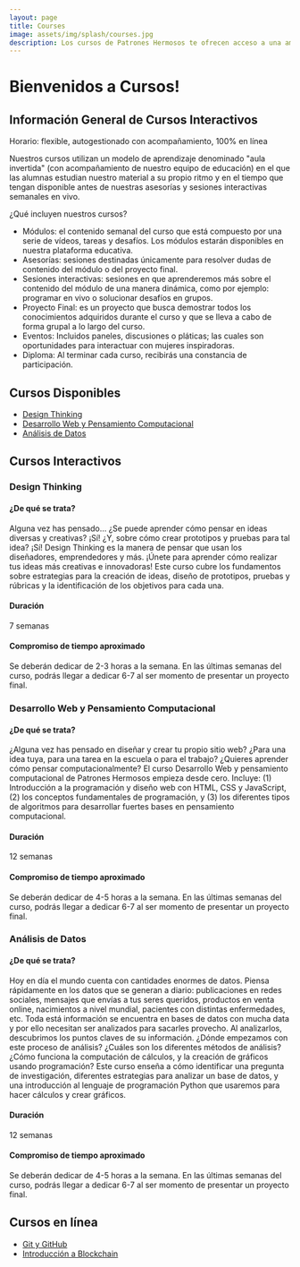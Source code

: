 ```yaml
---
layout: page
title: Courses
image: assets/img/splash/courses.jpg 
description: Los cursos de Patrones Hermosos te ofrecen acceso a una amplia gama de materiales didácticos en Ciencia, Tecnología, Ingeniería y Matemáticas (STEM) diseñados para mujeres en toda Latinoamérica. Ya sea que estés buscando ampliar tus habilidades existentes o aventurarte en un nuevo campo, nuestros cursos te brindarán una educación de alta calidad y accesible en línea. ¡Únete a nuestra comunidad inclusiva y global de mujeres en STEM y comienza a aprender hoy mismo!
---
```


# Bienvenidos a Cursos!

## Información General de Cursos Interactivos

Horario: flexible, autogestionado con acompañamiento, 100% en línea

Nuestros cursos utilizan un modelo de aprendizaje denominado "aula invertida" (con acompañamiento de nuestro equipo de educación) en el que las alumnas estudian nuestro material a su propio ritmo y en el tiempo que tengan disponible antes de nuestras asesorías y sesiones interactivas semanales en vivo.

¿Qué incluyen nuestros cursos?
- Módulos: el contenido semanal del curso que está compuesto por una serie de vídeos, tareas y desafíos. Los módulos estarán disponibles en nuestra plataforma educativa.
- Asesorías: sesiones destinadas únicamente para resolver dudas de contenido del módulo o del proyecto final.
- Sesiones interactivas: sesiones en que aprenderemos más sobre el contenido del módulo de una manera dinámica, como por ejemplo: programar en vivo o solucionar desafíos en grupos.
- Proyecto Final: es un proyecto que busca demostrar todos los conocimientos adquiridos durante el curso y que se lleva a cabo de forma grupal a lo largo del curso. 
- Eventos: Incluidos paneles, discusiones o pláticas; las cuales son oportunidades para interactuar con mujeres inspiradoras.
- Diploma: Al terminar cada curso, recibirás una constancia de participación.

## Cursos Disponibles 

- [Design Thinking](#design-thinking)
- [Desarrollo Web y Pensamiento Computacional](#desarrollo-web-y-pensamiento-computacional)
- [Análisis de Datos](#análisis-de-datos)

## Cursos Interactivos

### Design Thinking
#### ¿De qué se trata?
Alguna vez has pensado… 
¿Se puede aprender cómo pensar en ideas diversas y creativas? ¡Sí! 
¿Y, sobre cómo crear prototipos y pruebas para tal idea? ¡Sí!
Design Thinking es la manera de pensar que usan los diseñadores, emprendedores y más. ¡Únete para aprender cómo realizar tus ideas más creativas e innovadoras!
Este curso cubre los fundamentos sobre estrategias para la creación de ideas, diseño de prototipos, pruebas y rúbricas y la identificación de los objetivos para cada una.

#### Duración
7 semanas

#### Compromiso de tiempo aproximado
Se deberán dedicar de 2-3 horas a la semana. En las últimas semanas del curso, podrás llegar a dedicar 6-7 al ser momento de presentar un proyecto final.

### Desarrollo Web y Pensamiento Computacional
#### ¿De qué se trata?
¿Alguna vez has pensado en diseñar y crear tu propio sitio web? ¿Para una idea tuya, para una tarea en la escuela o para el trabajo? ¿Quieres aprender cómo pensar computacionalmente?
El curso Desarrollo Web y pensamiento computacional de Patrones Hermosos empieza desde cero. Incluye: (1) Introducción a la programación y diseño web con HTML, CSS y JavaScript, (2) los conceptos fundamentales de programación, y (3) los diferentes tipos de algoritmos para desarrollar fuertes bases en pensamiento computacional.

#### Duración
12 semanas

#### Compromiso de tiempo aproximado
Se deberán dedicar de 4-5 horas a la semana. En las últimas semanas del curso, podrás llegar a dedicar 6-7 al ser momento de presentar un proyecto final.

### Análisis de Datos
#### ¿De qué se trata?
Hoy en día el mundo cuenta con cantidades enormes de datos. Piensa rápidamente en los datos que se generan a diario: publicaciones en redes sociales, mensajes que envías a tus seres queridos, productos en venta online, nacimientos a nivel mundial, pacientes con distintas enfermedades, etc. Toda está información se encuentra en bases de datos con mucha data y por ello necesitan ser analizados para sacarles provecho. Al analizarlos, descubrimos los puntos claves de su información. 
¿Dónde empezamos con este proceso de análisis? ¿Cuáles son los diferentes métodos de análisis? ¿Cómo funciona la computación de cálculos, y la creación de gráficos usando programación? 
Este curso enseña a cómo identificar una pregunta de investigación, diferentes estrategias para analizar un base de datos, y una introducción al lenguaje de programación Python que usaremos para hacer cálculos y crear gráficos.

#### Duración
12 semanas

#### Compromiso de tiempo aproximado
Se deberán dedicar de 4-5 horas a la semana. En las últimas semanas del curso, podrás llegar a dedicar 6-7 al ser momento de presentar un proyecto final.


## Cursos en línea
- [Git y GitHub](https://youtube.com/playlist?list=PL6N0tARLu9L59dBdg8Q96-P1WuaSu-no4)
- [Introducción a Blockchain](https://youtube.com/playlist?list=PL6N0tARLu9L48Vb5QCsZSQNYCj4pxnGos)
